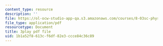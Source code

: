 ```yaml
---
content_type: resource
description: ''
file: https://ol-ocw-studio-app-qa.s3.amazonaws.com/courses/8-03sc-physics-iii-vibrations-and-waves-fall-2016/1b1a52f8613cf6df82e3ccce84c36c89_4ysFC9vd3GE.pdf
file_type: application/pdf
resourcetype: Document
title: 3play pdf file
uid: 1b1a52f8-613c-f6df-82e3-ccce84c36c89
---
```

